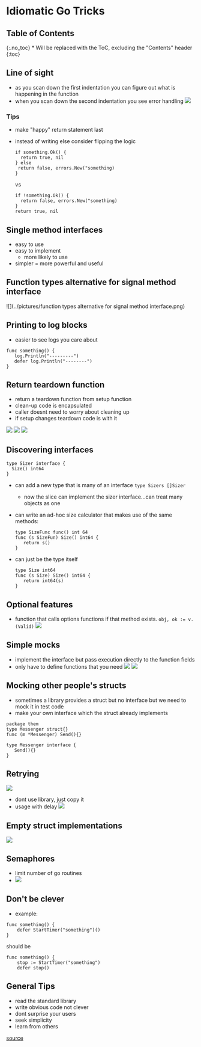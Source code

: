# Idiomatic Go Tricks

<h2 id="toc-header">Table of Contents <i class="fa fa-chevron-up" aria-hidden="true" id="toc-arrow"></i></h2>
{:.no_toc}
* Will be replaced with the ToC, excluding the "Contents" header
{:toc}

## Line of sight
- as you scan down the first indentation you can figure out what is happening in the function
- when you scan down the second indentation you see error handling
![](../pictures/Line-of-sight.png)

### Tips
- make "happy" return statement last
- instead of writing else consider flipping the logic

	```
	if something.Ok() {
	  return true, nil
   } else
     return false, errors.New("something)
   }
   ```

   vs

    ```
    if !something.Ok() {
      return false, errors.New("something)
    }
    return true, nil
    ```

 ## Single method interfaces
 - easy to use
 - easy to implement
	 - more likely to use
 - simpler = more powerful and useful

 ## Function types alternative for signal method interface  
![](../pictures/function types alternative for signal method interface.png)   

## Printing to log blocks
- easier to see logs you care about

```
func something() {
   log.Println("---------")
   defer log.Println("--------")
}
```

## Return teardown function
- return a teardown function from setup function
- clean-up code is encapsulated
- caller doesnt need to worry about cleaning up
- if setup changes teardown code is with it

![](../pictures/teardown_1.png)
![](../pictures/teardown_2.png)
![](../pictures/teardown_3.png)

## Discovering interfaces
```
type Sizer interface {
  Size() int64
}
```
- can add a new type that is many of an interface `type Sizers []Sizer`
	- now the slice can implement the sizer interface...can treat many objects as one
- can write an ad-hoc size calculator that makes use of the same methods:

	```
	type SizeFunc func() int 64
	func (s SizeFun) Size() int64 {
	   return s()
	}
	```
- can just be the type itself
	```
	type Size int64
	func (s Size) Size() int64 {
	   return int64(s)
	}
	```

## Optional features
- function that calls options functions if that method exists. `obj, ok := v.(Valid)`
![](../pictures/optional_features.png)

## Simple mocks
- implement the interface but pass execution directly to the function fields
- only have to define functions that you need
![](../pictures/simple_mock_1.png)
![](../pictures/simple_mock_2.png)


## Mocking other people's structs
- sometimes a library provides a struct but no interface but we need to mock it in test code
- make your own interface which the struct already implements
```
package them
type Messenger struct{}
func (m *Messenger) Send(){}
```

```
type Messenger interface {
   Send(){}
}
```

## Retrying
![](../pictures/retrying.png)
- dont use library, just copy it
- usage with delay
![](../pictures/retry_delay.png)

## Empty struct implementations
![](../pictures/empty_struct.png)

## Semaphores
- limit number of go routines
- ![](../pictures/semaphores.png)

## Don't be clever
- example:
```
func something() {
    defer StartTimer("something")()
}
```
should be

```
func something() {
    stop := StartTimer("something")
    defer stop()    
```

## General Tips
- read the standard library
- write obvious code not clever
- dont surprise your users
- seek simplicity
- learn from others

[source](https://www.youtube.com/watch?v=yeetIgNeIkc&t=328s)
